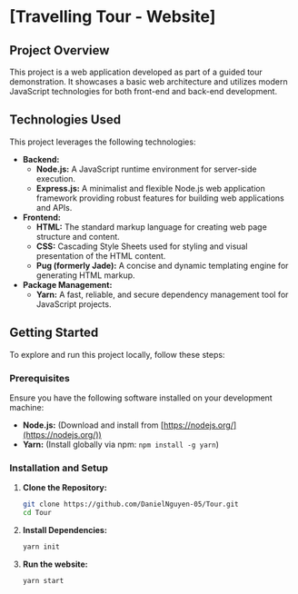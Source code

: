 # [Travelling Tour - Website]

## Project Overview

This project is a web application developed as part of a guided tour demonstration. It showcases a basic web architecture and utilizes modern JavaScript technologies for both front-end and back-end development.

## Technologies Used

This project leverages the following technologies:

- **Backend:**
  - **Node.js:** A JavaScript runtime environment for server-side execution.
  - **Express.js:** A minimalist and flexible Node.js web application framework providing robust features for building web applications and APIs.
- **Frontend:**
  - **HTML:** The standard markup language for creating web page structure and content.
  - **CSS:** Cascading Style Sheets used for styling and visual presentation of the HTML content.
  - **Pug (formerly Jade):** A concise and dynamic templating engine for generating HTML markup.
- **Package Management:**
  - **Yarn:** A fast, reliable, and secure dependency management tool for JavaScript projects.

## Getting Started

To explore and run this project locally, follow these steps:

### Prerequisites

Ensure you have the following software installed on your development machine:

- **Node.js:** (Download and install from [https://nodejs.org/](https://nodejs.org/))
- **Yarn:** (Install globally via npm: `npm install -g yarn`)

### Installation and Setup

1. **Clone the Repository:**
   ```bash
   git clone https://github.com/DanielNguyen-05/Tour.git
   cd Tour
   ```
2. **Install Dependencies:**
   ```bash
   yarn init
   ```
3. **Run the website:**
   ```bash
   yarn start
   ```
